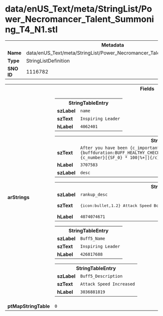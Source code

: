 <h1>data/enUS_Text/meta/StringList/Power_Necromancer_Talent_Summoning_T4_N1.stl</h1><table><tr><th colspan="100%">Metadata</th></tr><tr><td><b>Name</b></td><td>data/enUS_Text/meta/StringList/Power_Necromancer_Talent_Summoning_T4_N1.stl</td></tr><tr><td><b>Type</b></td><td>StringListDefinition</td></tr><tr><td><b>SNO ID</b></td><td>1116782</td></tr></table>

<table><tr><th colspan="100%">Fields</th></tr><tr><td><b>arStrings</b></td><td><table><tr><th colspan="100%">StringTableEntry</th></tr><tr><td><b>szLabel</b></td><td><code>name</code></td></tr><tr><td><b>szText</b></td><td><code>Inspiring Leader</code></td></tr><tr><td><b>hLabel</b></td><td><code>4062401</code></td></tr></table>


<table><tr><th colspan="100%">StringTableEntry</th></tr><tr><td><b>szText</b></td><td><code>After you have been {c_important}{u}Healthy{/u}{/c} for at least {c_number}{buffduration:BUFF_HEALTHY_CHECK}{/c} seconds, you and your Minions gain {c_number}[{SF_0} * 100|%+|]{/c} Attack Speed.</code></td></tr><tr><td><b>hLabel</b></td><td><code>3707583</code></td></tr><tr><td><b>szLabel</b></td><td><code>desc</code></td></tr></table>


<table><tr><th colspan="100%">StringTableEntry</th></tr><tr><td><b>szLabel</b></td><td><code>rankup_desc</code></td></tr><tr><td><b>szText</b></td><td><pre>
{icon:bullet,1.2} Attack Speed Bonus {icon:arrow,1.2} {c_number}[{SF_0} * 100|%+|]{/c}</pre></td></tr><tr><td><b>hLabel</b></td><td><code>4074074671</code></td></tr></table>


<table><tr><th colspan="100%">StringTableEntry</th></tr><tr><td><b>szLabel</b></td><td><code>Buff5_Name</code></td></tr><tr><td><b>szText</b></td><td><code>Inspiring Leader</code></td></tr><tr><td><b>hLabel</b></td><td><code>426817688</code></td></tr></table>


<table><tr><th colspan="100%">StringTableEntry</th></tr><tr><td><b>szLabel</b></td><td><code>Buff5_Description</code></td></tr><tr><td><b>szText</b></td><td><code>Attack Speed Increased</code></td></tr><tr><td><b>hLabel</b></td><td><code>3036881819</code></td></tr></table>


</td></tr><tr><td><b>ptMapStringTable</b></td><td><code>0</code></td></tr></table>


